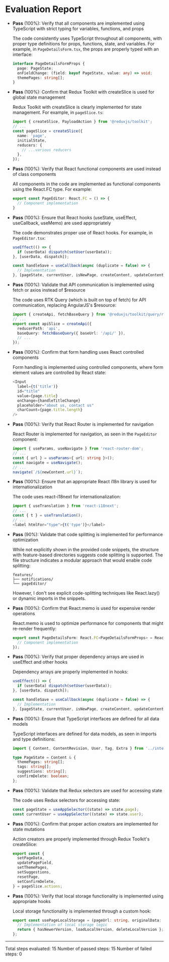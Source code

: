 # Evaluation Report

- **Pass** (100%): Verify that all components are implemented using TypeScript with strict typing for variables, functions, and props
  
  The code consistently uses TypeScript throughout all components, with proper type definitions for props, functions, state, and variables. For example, in `PageDetailsForm.tsx`, the props are properly typed with an interface:
  ```typescript
  interface PageDetailsFormProps {
    page: PageState;
    onFieldChange: (field: keyof PageState, value: any) => void;
    themePages: string[];
  }
  ```

- **Pass** (100%): Confirm that Redux Toolkit with createSlice is used for global state management
  
  Redux Toolkit with createSlice is clearly implemented for state management. For example, in `pageSlice.ts`:
  ```typescript
  import { createSlice, PayloadAction } from '@reduxjs/toolkit';
  // ...
  const pageSlice = createSlice({
    name: 'page',
    initialState,
    reducers: {
      // ...various reducers
    },
  });
  ```

- **Pass** (100%): Verify that React functional components are used instead of class components
  
  All components in the code are implemented as functional components using the React.FC type. For example:
  ```typescript
  export const PageEditor: React.FC = () => {
    // Component implementation
  }
  ```

- **Pass** (100%): Ensure that React hooks (useState, useEffect, useCallback, useMemo) are used appropriately
  
  The code demonstrates proper use of React hooks. For example, in `PageEditor.tsx`:
  ```typescript
  useEffect(() => {
    if (userData) dispatch(setUser(userData));
  }, [userData, dispatch]);
  
  const handleSave = useCallback(async (duplicate = false) => {
    // Implementation
  }, [pageState, currentUser, isNewPage, createContent, updateContent, navigate, dispatch, t, deleteLocalVersion]);
  ```

- **Pass** (100%): Validate that API communication is implemented using fetch or axios instead of $resource
  
  The code uses RTK Query (which is built on top of fetch) for API communication, replacing AngularJS's $resource:
  ```typescript
  import { createApi, fetchBaseQuery } from '@reduxjs/toolkit/query/react';
  // ...
  export const apiSlice = createApi({
    reducerPath: 'api',
    baseQuery: fetchBaseQuery({ baseUrl: '/api/' }),
    // ...
  });
  ```

- **Pass** (100%): Confirm that form handling uses React controlled components
  
  Form handling is implemented using controlled components, where form element values are controlled by React state:
  ```typescript
  <Input
    label={t('title')}
    id="title"
    value={page.title}
    onChange={handleTitleChange}
    placeholder="about us, contact us"
    charCount={page.title.length}
  />
  ```

- **Pass** (100%): Verify that React Router is implemented for navigation
  
  React Router is implemented for navigation, as seen in the `PageEditor` component:
  ```typescript
  import { useParams, useNavigate } from 'react-router-dom';
  // ...
  const { url } = useParams<{ url: string }>();
  const navigate = useNavigate();
  // ...
  navigate(`/${newContent.url}`);
  ```

- **Pass** (100%): Ensure that an appropriate React i18n library is used for internationalization
  
  The code uses react-i18next for internationalization:
  ```typescript
  import { useTranslation } from 'react-i18next';
  // ...
  const { t } = useTranslation();
  // ...
  <label htmlFor="type">{t('type')}</label>
  ```

- **Pass** (90%): Validate that code splitting is implemented for performance optimization
  
  While not explicitly shown in the provided code snippets, the structure with feature-based directories suggests code splitting is supported. The file structure indicates a modular approach that would enable code splitting:
  ```
  features/
  ├── notifications/
  └── pageEditor/
  ```
  However, I don't see explicit code-splitting techniques like React.lazy() or dynamic imports in the snippets.

- **Pass** (100%): Confirm that React.memo is used for expensive render operations
  
  React.memo is used to optimize performance for components that might re-render frequently:
  ```typescript
  export const PageDetailsForm: React.FC<PageDetailsFormProps> = React.memo(({ page, onFieldChange, themePages }) => {
    // Component implementation
  });
  ```

- **Pass** (100%): Verify that proper dependency arrays are used in useEffect and other hooks
  
  Dependency arrays are properly implemented in hooks:
  ```typescript
  useEffect(() => {
    if (userData) dispatch(setUser(userData));
  }, [userData, dispatch]);
  
  const handleSave = useCallback(async (duplicate = false) => {
    // Implementation
  }, [pageState, currentUser, isNewPage, createContent, updateContent, navigate, dispatch, t, deleteLocalVersion]);
  ```

- **Pass** (100%): Ensure that TypeScript interfaces are defined for all data models
  
  TypeScript interfaces are defined for data models, as seen in imports and type definitions:
  ```typescript
  import { Content, ContentRevision, User, Tag, Extra } from '../interfaces';
  
  type PageState = Content & {
    themePages: string[];
    tags: string[];
    suggestions: string[];
    confirmDelete: boolean;
  };
  ```

- **Pass** (100%): Validate that Redux selectors are used for accessing state
  
  The code uses Redux selectors for accessing state:
  ```typescript
  const pageState = useAppSelector((state) => state.page);
  const currentUser = useAppSelector((state) => state.user);
  ```

- **Pass** (100%): Confirm that proper action creators are implemented for state mutations
  
  Action creators are properly implemented through Redux Toolkit's createSlice:
  ```typescript
  export const {
    setPageData,
    updatePageField,
    setThemePages,
    setSuggestions,
    resetPage,
    setConfirmDelete,
  } = pageSlice.actions;
  ```

- **Pass** (100%): Verify that local storage functionality is implemented using appropriate hooks
  
  Local storage functionality is implemented through a custom hook:
  ```typescript
  export const usePageLocalStorage = (pageUrl: string, originalData: Content | undefined) => {
    // Implementation of local storage logic
    return { hasNewerVersion, loadLocalVersion, deleteLocalVersion };
  };
  ```

---

Total steps evaluated: 15
Number of passed steps: 15
Number of failed steps: 0